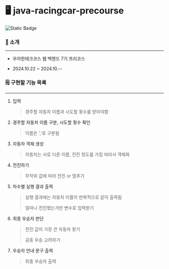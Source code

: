 # 🖥️ java-racingcar-precourse

![Static Badge](https://img.shields.io/badge/woowa-2week-green)

### 👀 소개

<hr>

- 우아한테크코스 웹 백엔드 7기 프리코스

- 2024.10.22 ~ 2024.10.--

### 🗒️ 구현할 기능 목록

<hr>

1. 입력
   > 경주할 자동차 이름과 시도할 횟수를 받아야함

2. 경주할 자동차 이름 구분, 시도할 횟수 확인
   > 이름은 ','로 구분됨

3. 자동차 객체 생성
   > 자동차는 서로 다른 이름, 전진 정도를 가짐 따라서 객체화

4. 전진하기
   > 무작위 값에 따라 전진 or 멈추기

5. 차수별 실행 결과 출력
   > 실행 결과에는 자동차 이름이 반복적으로 같이 출력됨
   >
   > 얼마나 전진했는가만 변수로 입력받기

6. 최종 우승자 판단
   > 전진 값이 가장 큰 자동차 찾기
   >
   > 공동 우승 고려하기

7. 우승자 안내 문구 출력
   > 최종 우승자 출력